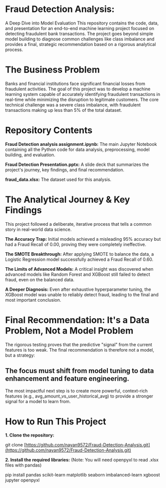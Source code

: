 # Fraud Detection Analysis:
A Deep Dive into Model Evaluation
This repository contains the code, data, and presentation for an end-to-end machine learning project focused on detecting fraudulent bank transactions. The project goes beyond simple model building to diagnose common challenges like class imbalance and provides a final, strategic recommendation based on a rigorous analytical process.
# The Business Problem
Banks and financial institutions face significant financial losses from fraudulent activities. The goal of this project was to develop a machine learning system capable of accurately identifying fraudulent transactions in real-time while minimizing the disruption to legitimate customers. The core technical challenge was a severe class imbalance, with fraudulent transactions making up less than 5% of the total dataset.

# Repository Contents
**Fraud Detection analysis assignment.ipynb:** The main Jupyter Notebook containing all the Python code for data analysis, preprocessing, model building, and evaluation.

**Fraud Detection Presentation.pptx:** A slide deck that summarizes the project's journey, key findings, and final recommendation.

**fraud_data.xlsx:** The dataset used for this analysis.

# The Analytical Journey & Key Findings
This project followed a deliberate, iterative process that tells a common story in real-world data science.

**The Accuracy Trap:** Initial models achieved a misleading 95% accuracy but had a Fraud Recall of 0.00, proving they were completely ineffective.

**The SMOTE Breakthrough:** After applying SMOTE to balance the data, a Logistic Regression model successfully achieved a Fraud Recall of 0.60.

**The Limits of Advanced Models:** A critical insight was discovered when advanced models like Random Forest and XGBoost still failed to detect fraud, even on the balanced data.

**A Deeper Diagnosis:** Even after exhaustive hyperparameter tuning, the XGBoost model was unable to reliably detect fraud, leading to the final and most important conclusion.

# Final Recommendation:  It's a Data Problem, Not a Model Problem
The rigorous testing proves that the predictive "signal" from the current features is too weak. The final recommendation is therefore not a model, but a strategy:

## The focus must shift from model tuning to data enhancement and feature engineering.

The most impactful next step is to create more powerful, context-rich features (e.g., avg_amount_vs_user_historical_avg) to provide a stronger signal for a model to learn from.

# How to Run This Project
**1. Clone the repository:**

git clone [https://github.com/nayan9572/Fraud-Detection-Analysis.git](https://github.com/nayan9572/Fraud-Detection-Analysis.git)

**2. Install the required libraries:**
(Note: You will need openpyxl to read .xlsx files with pandas)

pip install pandas scikit-learn matplotlib seaborn imbalanced-learn xgboost jupyter openpyxl
